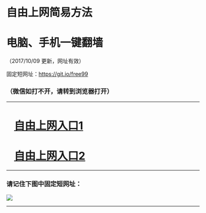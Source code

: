 ﻿# 自由上网简易方法

# 电脑、手机一键翻墙

（2017/10/09 更新，网址有效）

固定短网址：https://git.io/free99

### （微信如打不开，请转到浏览器打开）


***





# &nbsp;&nbsp; <a href="http://ft1810424254.fwq-tz-1001.info/fwqtz01.html?t=10090017210 " target="_blank">自由上网入口1</a>
# &nbsp;&nbsp; <a href="http://ft555924233.fwq-tz-1002.info/fwqtz02.html?t=100900125719 " target="_blank">自由上网入口2</a>
***

### 请记住下图中固定短网址：

<img src="https://s3-us-west-2.amazonaws.com/fwq-1001/yjfq-20170905okok.png" /> 


***

